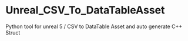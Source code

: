 # Unreal_CSV_To_DataTableAsset
Python tool for unreal 5 / CSV to DataTable Asset and auto generate C++ Struct
